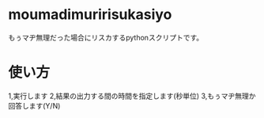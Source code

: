 # moumadimuririsukasiyo
もぅマヂ無理だった場合にリスカするpythonスクリプトです。
<h1>使い方</h1>
1,実行します
2,結果の出力する間の時間を指定します(秒単位)
3,もぅマヂ無理か回答します(Y/N)
